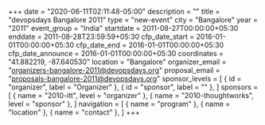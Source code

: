 +++
date = "2020-06-11T02:11:48-05:00"
description = ""
title = "devopsdays Bangalore 2011"
type = "new-event"
city = "Bangalore"
year = "2011"
event_group = "India"
startdate = 2011-08-27T00:00:00+05:30
enddate = 2011-08-28T23:59:59+05:30
cfp_date_start = 2016-01-01T00:00:00+05:30
cfp_date_end = 2016-01-01T00:00:00+05:30
cfp_date_announce = 2016-01-01T00:00:00+05:30
coordinates = "41.882219, -87.640530"
location = "Bangalore"
organizer_email = "organizers-bangalore-2011@devopsdays.org"
proposal_email = "proposals-bangalore-2011@devopsdays.org"
sponsor_levels = [
    { id = "organizer", label = "Organizer" },
    { id = "sponsor", label = "" },
]
sponsors = [
    { name = "2010-itt", level = "organizer" },
    { name = "2010-thoughtworks", level = "sponsor" },
]
navigation = [
    { name = "program" },
    { name = "location" },
    { name = "contact" },
]
+++

